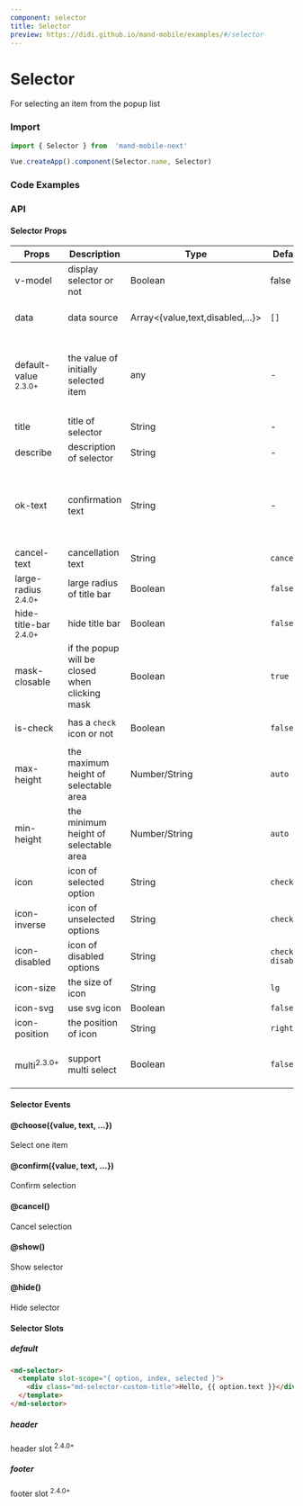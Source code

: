 ```yaml
---
component: selector
title: Selector
preview: https://didi.github.io/mand-mobile/examples/#/selector
---
```


# Selector


For selecting an item from the popup list

### Import

```javascript
import { Selector } from  'mand-mobile-next'

Vue.createApp().component(Selector.name, Selector)
```

### Code Examples

<demo-wrapper
  src="src/packages/selector/demo"
  :demos="demos"
/>

<script setup>
const demos = import.meta.globEager('../../../src/packages/selector/demo/demo*.vue')
</script>


<!-- DEMO -->

### API

#### Selector Props
|Props | Description | Type | Default | Note|
|----|-----|------|------|------|
|v-model|display selector or not|Boolean|false|-|
|data|data source|Array<{value,text,disabled,...}>|`[]`|`text` can be a `html` fragment|
|default-value <sup class="version-after">2.3.0+</sup>|the value of initially selected item|any|-|when `multi` is `true`, `default-value` should be `array`|
|title|title of selector|String|-|-|
|describe|description of selector|String|-|-|
|ok-text|confirmation text|String|-|if empty, it will be `confirmed mode`, that is, click to select directly|
|cancel-text|cancellation text|String|`cancel`|-|
|large-radius <sup class="version-after">2.4.0+</sup>|large radius of title bar|Boolean|`false`|-|
|hide-title-bar <sup class="version-after">2.4.0+</sup>|hide title bar|Boolean|`false`|-|
|mask-closable|if the popup will be closed when clicking mask|Boolean|`true`|-|
|is-check|has a `check` icon or not|Boolean|`false`|only for `confirmed mode`|
|max-height|the maximum height of selectable area|Number/String|`auto`|-|
|min-height|the minimum height of selectable area|Number/String|`auto`|-|
|icon|icon of selected option|String|`checked`|-|
|icon-inverse|icon of unselected options|String|`check`|-|
|icon-disabled|icon of disabled options|String|`check-disabled`|-|
|icon-size|the size of icon|String|`lg`|-|
|icon-svg|use svg icon|Boolean|`false`|-|
|icon-position|the position of icon|String|`right`|`left`, `right`|
|multi<sup class="version-after">2.3.0+</sup>|support multi select|Boolean|`false`|`multi` must be with `ok-text` prop|


#### Selector Events

#### @choose({value, text, ...})
Select one item

#### @confirm({value, text, ...})
Confirm selection

#### @cancel()
Cancel selection

#### @show()
Show selector

#### @hide()
Hide selector

#### Selector Slots

##### default

```html
<md-selector>
  <template slot-scope="{ option, index, selected }">
    <div class="md-selector-custom-title">Hello, {{ option.text }}</div>
  </template>
</md-selector>
```

##### header

header slot <sup class="version-after">2.4.0+</sup>    

##### footer

footer slot <sup class="version-after">2.4.0+</sup>     